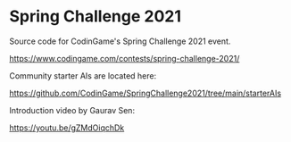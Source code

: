 # Spring Challenge 2021

Source code for CodinGame's Spring Challenge 2021 event.

https://www.codingame.com/contests/spring-challenge-2021/

Community starter AIs are located here:

https://github.com/CodinGame/SpringChallenge2021/tree/main/starterAIs


Introduction video by Gaurav Sen:

https://youtu.be/gZMdOiqchDk
